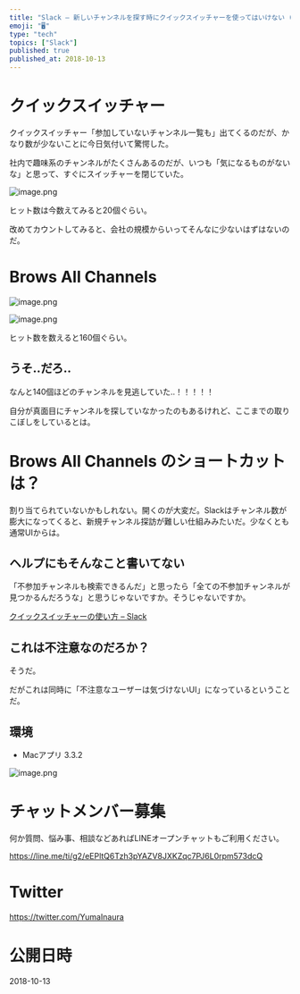 ```yaml
---
title: "Slack — 新しいチャンネルを探す時にクイックスイッチャーを使ってはいけない (注意喚起)"
emoji: "🖥"
type: "tech"
topics: ["Slack"]
published: true
published_at: 2018-10-13
---
```


# クイックスイッチャー

クイックスイッチャー「参加していないチャンネル一覧も」出てくるのだが、かなり数が少ないことに今日気付いて驚愕した。

社内で趣味系のチャンネルがたくさんあるのだが、いつも「気になるものがないな」と思って、すぐにスイッチャーを閉じていた。

![image.png](https://qiita-image-store.s3.amazonaws.com/0/89618/9bcfe2a1-ab00-fb45-d6ad-98bc7f5afbf9.png)

ヒット数は今数えてみると20個ぐらい。

改めてカウントしてみると、会社の規模からいってそんなに少ないはずはないのだ。

# Brows All Channels

![image.png](https://qiita-image-store.s3.amazonaws.com/0/89618/54fecf64-c02a-fc28-a427-c5b541f8e622.png)


![image.png](https://qiita-image-store.s3.amazonaws.com/0/89618/8cdb95aa-8442-aa80-6960-a68ab5d0dfe2.png)

ヒット数を数えると160個ぐらい。

## うそ‥だろ‥

なんと140個ほどのチャンネルを見逃していた‥！！！！！

自分が真面目にチャンネルを探していなかったのもあるけれど、ここまでの取りこぼしをしているとは。

# Brows All Channels のショートカットは？

割り当てられていないかもしれない。開くのが大変だ。Slackはチャンネル数が膨大になってくると、新規チャンネル探訪が難しい仕組みみたいだ。少なくとも通常UIからは。

## ヘルプにもそんなこと書いてない

「不参加チャンネルも検索できるんだ」と思ったら「全ての不参加チャンネルが見つかるんだろうな」と思うじゃないですか。そうじゃないですか。

[クイックスイッチャーの使い方 – Slack](https://get.slack.help/hc/ja/articles/226599368-%E3%82%AF%E3%82%A4%E3%83%83%E3%82%AF%E3%82%B9%E3%82%A4%E3%83%83%E3%83%81%E3%83%A3%E3%83%BC%E3%81%AE%E4%BD%BF%E3%81%84%E6%96%B9-)

## これは不注意なのだろか？

そうだ。

だがこれは同時に「不注意なユーザーは気づけないUI」になっているということだ。

## 環境

- Macアプリ 3.3.2

![image.png](https://qiita-image-store.s3.amazonaws.com/0/89618/65fb8423-206a-b908-fdd6-d195dd3fca16.png)








<!-- Update From Qiita API -->

# チャットメンバー募集


何か質問、悩み事、相談などあればLINEオープンチャットもご利用ください。

https://line.me/ti/g2/eEPltQ6Tzh3pYAZV8JXKZqc7PJ6L0rpm573dcQ





# Twitter


https://twitter.com/YumaInaura


<!-- Update From Qiita API -->



# 公開日時

2018-10-13
